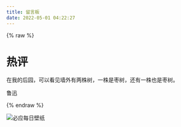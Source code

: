 ```yaml
---
title: 留言板
date: 2022-05-01 04:22:27
---
```


{% raw %}
<div class="poem-wrap">
    <div class="poem-border poem-left">
    </div>
    <div class="poem-border poem-right">
    </div>
    <h1>热评</h1>
    <p id="poem">在我的后园，可以看见墙外有两株树，一株是枣树，还有一株也是枣树。</p>
    <p id="info">鲁迅</p>
</div>
<script type="text/javascript" src="https://cdn.bootcss.com/jquery/3.2.1/jquery.min.js"></script>

<script type="text/javascript">
    $.get("https://v1.hitokoto.cn?c=d&c=h&c=j", function (data) {
            if (data.id > 0) {
                $('#poem').html(data.hitokoto)
                if (data.from_who != null) {
                    $('#info').html(data.from_who + " · "  + data.from );
                }
                else {
                    $('#info').html(" “ " + data.from + "” ");
                }
            }
            else { $('#poem').html("获取出错啦"); }
    })
</script>
{% endraw %}

![必应每日壁纸](http://bing.ioliu.cn/v1)



